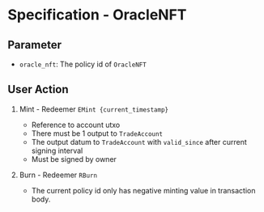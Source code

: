 # Specification - OracleNFT

## Parameter

- `oracle_nft`: The policy id of `OracleNFT`

## User Action

1. Mint - Redeemer `EMint {current_timestamp}`

   - Reference to account utxo
   - There must be 1 output to `TradeAccount`
   - The output datum to `TradeAccount` with `valid_since` after current signing interval
   - Must be signed by owner

2. Burn - Redeemer `RBurn`

   - The current policy id only has negative minting value in transaction body.
